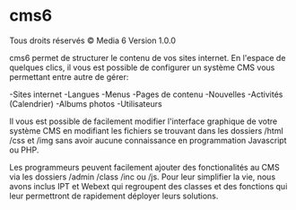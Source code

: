 cms6
==========
Tous droits réservés © Media 6
Version 1.0.0

cms6 permet de structurer le contenu de vos sites internet. En l'espace de quelques clics, 
il vous est possible de configurer un système CMS vous permettant entre autre de gérer:

-Sites internet
-Langues
-Menus
-Pages de contenu
-Nouvelles
-Activités (Calendrier)
-Albums photos
-Utilisateurs

Il vous est possible de facilement modifier l'interface graphique de votre système CMS en modifiant les
fichiers se trouvant dans les dossiers /html /css et /img sans avoir aucune connaissance en programmation
Javascript ou PHP.

Les programmeurs peuvent facilement ajouter des fonctionalités au CMS via les 
dossiers /admin /class /inc ou /js. Pour leur simplifier la vie, nous avons
inclus IPT et Webext qui regroupent des classes et des fonctions qui leur permettront
de rapidement déployer leurs solutions.

